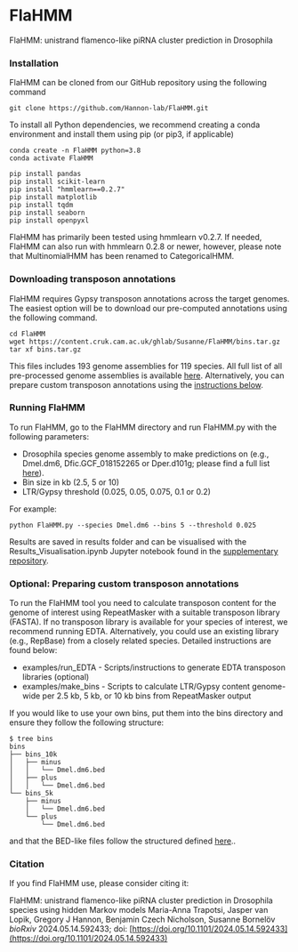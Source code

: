 # FlaHMM 
FlaHMM: unistrand flamenco-like piRNA cluster prediction in Drosophila

### Installation

FlaHMM can be cloned from our GitHub repository using the following command
```
git clone https://github.com/Hannon-lab/FlaHMM.git
```

To install all Python dependencies, we recommend creating a conda environment and install them using pip (or pip3, if applicable)

```
conda create -n FlaHMM python=3.8
conda activate FlaHMM

pip install pandas
pip install scikit-learn
pip install "hmmlearn==0.2.7"
pip install matplotlib
pip install tqdm
pip install seaborn
pip install openpyxl
```
FlaHMM has primarily been tested using hmmlearn v0.2.7. If needed, FlaHMM can also run with hmmlearn 0.2.8 or newer, however, please note that MultinomialHMM has been renamed to CategoricalHMM.

### Downloading transposon annotations

FlaHMM requires Gypsy transposon annotations across the target genomes. The easiest option will be to download our pre-computed annotations using the following command.

```
cd FlaHMM
wget https://content.cruk.cam.ac.uk/ghlab/Susanne/FlaHMM/bins.tar.gz
tar xf bins.tar.gz
```

This files includes 193 genome assemblies for 119 species. All full list of all pre-processed genome assemblies is available [here](data/precomputed_species_list.txt). Alternatively, you can prepare custom transposon annotations using the [instructions below](#optional-preparing-custom-transposon-annotations).

### Running FlaHMM

To run FlaHMM, go to the FlaHMM directory and run FlaHMM.py with the following parameters:
- Drosophila species genome assembly to make predictions on (e.g., Dmel.dm6, Dfic.GCF_018152265 or Dper.d101g; please find a full list [here](data/precomputed_species_list.txt)).
- Bin size in kb (2.5, 5 or 10)
- LTR/Gypsy threshold (0.025, 0.05, 0.075, 0.1 or 0.2)

For example:

```
python FlaHMM.py --species Dmel.dm6 --bins 5 --threshold 0.025
```
Results are saved in results folder and can be visualised with the Results_Visualisation.ipynb Jupyter notebook found in the [supplementary repository](https://github.com/Hannon-lab/FlaHMM-supplement/tree/main/08_HTML_visual).

### Optional: Preparing custom transposon annotations

To run the FlaHMM tool you need to calculate transposon content for the genome of interest using RepeatMasker with a suitable transposon library (FASTA). If no transposon library is available for your species of interest, we recommend running EDTA. Alternatively, you could use an existing library (e.g., RepBase) from a closely related species. Detailed instructions are found below:
* examples/run_EDTA - Scripts/instructions to generate EDTA transposon libraries (optional)
* examples/make_bins - Scripts to calculate LTR/Gypsy content genome-wide per 2.5 kb, 5 kb, or 10 kb bins from RepeatMasker output

If you would like to use your own bins, put them into the bins directory and ensure they follow the following structure:
```
$ tree bins
bins
├── bins_10k
│   ├── minus
│   │   └── Dmel.dm6.bed
│   ├── plus
│   │   └── Dmel.dm6.bed
└── bins_5k
    ├── minus
    │   └── Dmel.dm6.bed
    └── plus
        └── Dmel.dm6.bed
```

and that the BED-like files follow the structured defined [here](https://github.com/Hannon-lab/FlaHMM/tree/main/examples/make_bins#output)..

### Citation

If you find FlaHMM use, please consider citing it:

FlaHMM: unistrand flamenco-like piRNA cluster prediction in Drosophila species using hidden Markov models
Maria-Anna Trapotsi, Jasper van Lopik, Gregory J Hannon, Benjamin Czech Nicholson, Susanne Bornelöv
*bioRxiv* 2024.05.14.592433; doi: [https://doi.org/10.1101/2024.05.14.592433](https://doi.org/10.1101/2024.05.14.592433)
